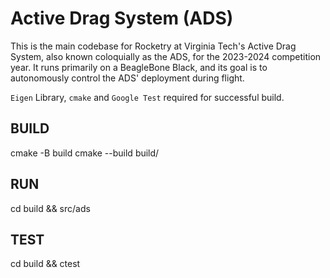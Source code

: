 # Active Drag System (ADS)
This is the main codebase for Rocketry at Virginia Tech's Active Drag System, also known coloquially as the ADS, for the 2023-2024 competition year. It runs primarily on a BeagleBone Black, and its goal is to autonomously control the ADS' deployment during flight.

`Eigen` Library, `cmake` and `Google Test` required for successful build.

## BUILD
cmake -B build
cmake --build build/

## RUN
cd build && src/ads

## TEST
cd build && ctest


